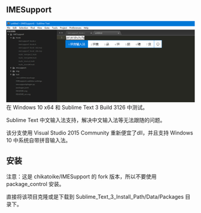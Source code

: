 ## IMESupport 

![sublime.png](img/sublime.png)
在 Windows 10 x64 和 Sublime Text 3 Build 3126 中测试。

Sublime Text 中文输入法支持，解决中文输入法等无法跟随的问题。

该分支使用 Visual Studio 2015 Community 重新便宜了dll，并且支持 Windows 10 中系统自带拼音输入法。

## 安装

注意：这是 chikatoike/IMESupport 的 fork 版本，所以不要使用 package_control 安装。

直接将该项目克隆或是下载到 Sublime_Text_3_Install_Path/Data/Packages 目录下。